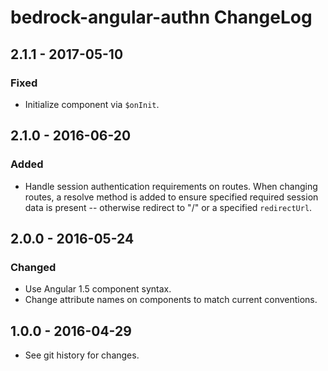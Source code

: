 # bedrock-angular-authn ChangeLog

## 2.1.1 - 2017-05-10

### Fixed
- Initialize component via `$onInit`.

## 2.1.0 - 2016-06-20

### Added
- Handle session authentication requirements on routes. When changing routes,
  a resolve method is added to ensure specified required session data is
  present -- otherwise redirect to "/" or a specified `redirectUrl`.

## 2.0.0 - 2016-05-24

### Changed
- Use Angular 1.5 component syntax.
- Change attribute names on components to match current conventions.

## 1.0.0 - 2016-04-29

- See git history for changes.
